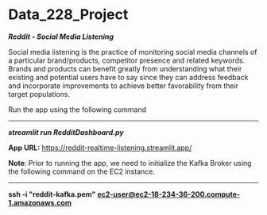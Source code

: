# Data_228_Project
_**Reddit - Social Media Listening**_

Social media listening is the practice of monitoring social media channels of a particular brand/products, competitor presence and related keywords. Brands and products can benefit greatly from understanding what their existing and potential users have to say since they can address feedback and incorporate improvements to achieve better favorability from their target populations.

Run the app using the following command
_____
_**streamlit run RedditDashboard.py**_

**App URL:** https://reddit-realtime-listening.streamlit.app/ 


**Note**: Prior to running the app, we need to initialize the Kafka Broker using the following command on the EC2 instance.
______
**ssh -i "reddit-kafka.pem" ec2-user@ec2-18-234-36-200.compute-1.amazonaws.com**
